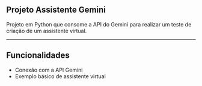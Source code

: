  ## Projeto Assistente Gemini

Projeto em Python que consome a API do Gemini para realizar um teste de criação de um assistente virtual.

---

## Funcionalidades

* Conexão com a API Gemini
* Exemplo básico de assistente virtual

